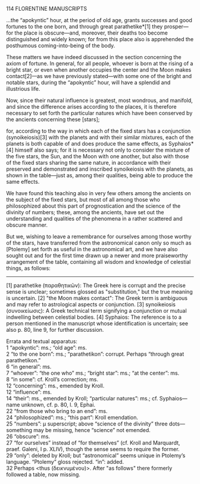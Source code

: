114 FLORENTINE MANUSCRIPTS

…the “apokyntic” hour, at the period of old age, grants successes and good fortunes to the one born, and through great parathetike*[1] they prosper—for the place is obscure—and, moreover, their deaths too become distinguished and widely known; for from this place also is apprehended the posthumous coming-into-being of the body.

These matters we have indeed discussed in the section concerning the axiom of fortune. In general, for all people, whoever is born at the rising of a bright star, or even when another occupies the center and the Moon makes contact[2]—as we have previously stated—with some one of the bright and notable stars, during the “apokyntic” hour, will have a splendid and illustrious life.

Now, since their natural influence is greatest, most wondrous, and manifold, and since the difference arises according to the places, it is therefore necessary to set forth the particular natures which have been conserved by the ancients concerning these [stars];

for, according to the way in which each of the fixed stars has a conjunction (synoikeiosis)[3] with the planets and with their similar mixtures, each of the planets is both capable of and does produce the same effects, as Syphaios*[4] himself also says; for it is necessary not only to consider the mixture of the five stars, the Sun, and the Moon with one another, but also with those of the fixed stars sharing the same nature, in accordance with their preserved and demonstrated and inscribed synoikeiosis with the planets, as shown in the table—just as, among their qualities, being able to produce the same effects.

We have found this teaching also in very few others among the ancients on the subject of the fixed stars, but most of all among those who philosophized about this part of prognostication and the science of the divinity of numbers; these, among the ancients, have set out the understanding and qualities of the phenomena in a rather scattered and obscure manner.

But we, wishing to leave a remembrance for ourselves among those worthy of the stars, have transferred from the astronomical canon only so much as [Ptolemy] set forth as useful in the astronomical art, and we have also sought out and for the first time drawn up a newer and more praiseworthy arrangement of the table, containing all wisdom and knowledge of celestial things, as follows:

---

[1] parathetike (παραθητικῶν): The Greek here is corrupt and the precise sense is unclear; sometimes glossed as "substitution," but the true meaning is uncertain.
[2] "the Moon makes contact": The Greek term is ambiguous and may refer to astrological aspects or conjunction.
[3] synoikeiosis (συνοικείωσις): A Greek technical term signifying a conjunction or mutual indwelling between celestial bodies.
[4] Syphaios: The reference is to a person mentioned in the manuscript whose identification is uncertain; see also p. 80, line 9, for further discussion.

Errata and textual apparatus:  
1 “apokyntic”: ms.; “old age”: ms.  
2 “to the one born”: ms.; “parathetikon”: corrupt. Perhaps “through great parathetikon.”  
6 “in general”: ms.  
7 “whoever”: “the one who” ms.; “bright star”: ms.; “at the center”: ms.  
8 “in some”: cf. Kroll’s correction; ms.  
12 “concerning”: ms., emended by Kroll.  
12 “influence”: ms.  
14 “their”: ms., emended by Kroll; “particular natures”: ms.; cf. Syphaios—name unknown, cf. p. 80, l. 9, Ephai.  
22 “from those who bring to an end”: ms.  
24 “philosophized”: ms.; “this part”: Kroll emendation.  
25 “numbers”: μ superscript; above “science of the divinity” three dots—something may be missing, hence “science” not emended.  
26 “obscure”: ms.  
27 “for ourselves” instead of “for themselves” (cf. Kroll and Marquardt, praef. Galeni, I p. XLIV), though the sense seems to require the former.  
29 “only”: deleted by Kroll; but “astronomical” seems unique in Ptolemy’s language. “Ptolemy” gloss rejected. “in”: added.  
32 Perhaps <thus (δεικνυμένου)>. After "as follows" there formerly followed a table, now missing.